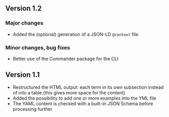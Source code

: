 ## Version 1.2

### Major changes

- Added the (optional) generation of a JSON-LD `@context` file

### Minor changes, bug fixes

- Better use of the Commander package for the CLI

## Version 1.1

- Restructured the HTML output: each term in its own subsection instead of into a table (this gives more space for the content)
- Added the possibility to add one or more examples into the YML file
- The YAML content is checked with a built-in JSON Schema before processing further
